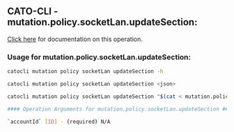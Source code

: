 
## CATO-CLI - mutation.policy.socketLan.updateSection:
[Click here](https://api.catonetworks.com/documentation/#mutation-mutation.policy.socketLan.updateSection) for documentation on this operation.

### Usage for mutation.policy.socketLan.updateSection:

```bash
catocli mutation policy socketLan updateSection -h

catocli mutation policy socketLan updateSection <json>

catocli mutation policy socketLan updateSection "$(cat < mutation.policy.socketLan.updateSection.json)"

#### Operation Arguments for mutation.policy.socketLan.updateSection ####

`accountId` [ID] - (required) N/A    
